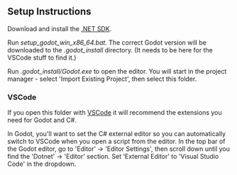 
## Setup Instructions

Download and install the [.NET SDK](https://dotnet.microsoft.com/en-us/download).

Run *setup_godot_win_x86_64.bat*. The correct Godot version will be downloaded to the *.godot_install* directory. (It needs to be here for the VSCode stuff to find it.)

Run *.godot_install/Godot.exe* to open the editor. You will start in the project manager - select 'Import Existing Project', then select this folder.

### VSCode
If you open this folder with [VSCode](https://code.visualstudio.com/) it will recommend the extensions you need for Godot and C#.

In Godot, you'll want to set the C# external editor so you can automatically switch to VSCode when you open a script from the editor. In the top bar of the Godot editor, go to 'Editor' -> 'Editor Settings', then scroll down until you find the 'Dotnet' -> 'Editor' section. Set 'External Editor' to 'Visual Studio Code' in the dropdown.